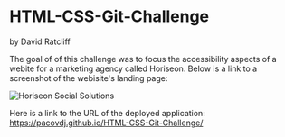 # HTML-CSS-Git-Challenge
by David Ratcliff

The goal of of this challenge was to focus the accessibility aspects of a webite for a marketing agency called Horiseon. Below is a link to a screenshot of the webisite's landing page:

![Horiseon Social Solutions](https://user-images.githubusercontent.com/90013942/140666958-b096abd2-b688-4e52-a780-795c62bb8824.PNG)

Here is a link to the URL of the deployed application: https://pacovdj.github.io/HTML-CSS-Git-Challenge/







